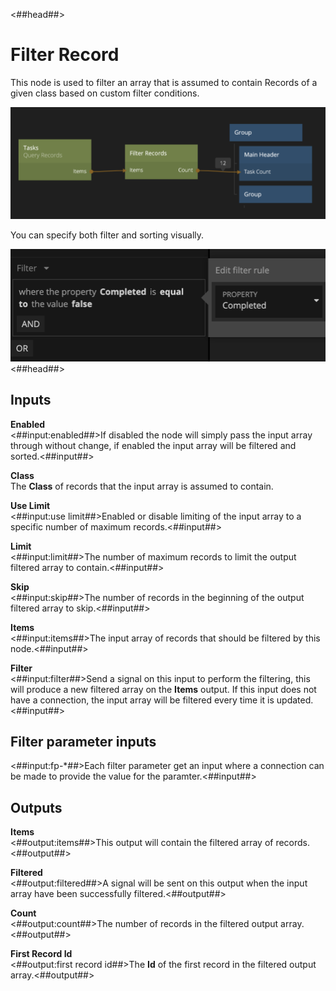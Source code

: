 <##head##>
# Filter Record
This node is used to filter an array that is assumed to contain Records of a given class based on custom filter conditions.

![](./filter-records-node.png ':class=img-size-l')

You can specify both filter and sorting visually.

![](./filter-records-visual.png ':class=img-size-l')
<##head##>

## Inputs

**Enabled**  
<##input:enabled##>If disabled the node will simply pass the input array through without change, if enabled the input array will be filtered and sorted.<##input##>

**Class**  
The **Class** of records that the input array is assumed to contain.

**Use Limit**  
<##input:use limit##>Enabled or disable limiting of the input array to a specific number of maximum records.<##input##>

**Limit**  
<##input:limit##>The number of maximum records to limit the output filtered array to contain.<##input##>

**Skip**  
<##input:skip##>The number of records in the beginning of the output filtered array to skip.<##input##>

**Items**  
<##input:items##>The input array of records that should be filtered by this node.<##input##>

**Filter**  
<##input:filter##>Send a signal on this input to perform the filtering, this will produce a new filtered array on the **Items** output. If this input does not have a connection, the input array will be filtered every time it is updated.<##input##>

## Filter parameter inputs
<##input:fp-*##>Each filter parameter get an input where a connection can be made to provide the value for the paramter.<##input##>


## Outputs

**Items**  
<##output:items##>This output will contain the filtered array of records.<##output##>

**Filtered**  
<##output:filtered##>A signal will be sent on this output when the input array have been successfully filtered.<##output##>

**Count**  
<##output:count##>The number of records in the filtered output array.<##output##>

**First Record Id**  
<##output:first record id##>The **Id** of the first record in the filtered output array.<##output##>


